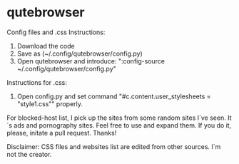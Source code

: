 # qutebrowser
Config files and .css
Instructions: 
1) Download the code
2) Save as (~/.config/qutebrowser/config.py)
3) Open qutebrowser and introduce: ":config-source ~/.config/qutebrowser/config.py"

Instructions for .css:
1) Open config.py and set command "#c.content.user_stylesheets = "style1.css"" properly.

For blocked-host list, I pick up the sites from some random sites I´ve seen. It´s ads and pornography sites. Feel free to use and expand them.
If you do it, please, initate a pull request. Thanks! 

Disclaimer:
CSS files and websites list are edited from other sources. I´m not the creator.
